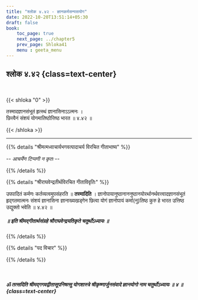 ```yaml
---
title: "श्लोक ४.४२ - ज्ञानकर्मसन्यसयोग"
date: 2022-10-20T13:51:14+05:30
draft: false
book:
    toc_page: true
    next_page: ../chapter5
    prev_page: Shloka41
    menu : geeta_menu
---
```




## श्लोक ४.४२ {class=text-center}

<br/>

{{< shloka  "0"  >}}

तस्मादज्ञानसंभूतं हृत्स्थं ज्ञानासिनाऽऽत्मनः ।   
छित्त्वैनं संशयं योगमातिष्ठोत्तिष्ठ भारत ॥ ४.४२ ॥


{{< /shloka >}}

---


{{% details "श्रीमत्मध्वाचार्यभगवत्पादाचर्य विरचित  गीताभाष्य" %}}

  -- *आचर्येण टिप्पणी न कृतः* --

{{% /details %}}



{{% details "श्रीराघवेन्द्रतीर्थविरचित गीताविवृतिः" %}}

उपपादितं कर्मणः कर्तव्यत्वमुपसंहरति ॥ **तस्मादिति** ।
ज्ञानोपायानुष्ठानाननुष्ठानयोरर्थानर्थवत्त्वादज्ञानसंभूतं 
हृद्गतमात्मनः संशयं ज्ञानासिना ज्ञानाख्यखड्गेन छित्वा योगं 
ज्ञानोपायं कर्मा(नु)तिष्ठ कुरु हे भारत
उत्तिष्ठ उद्युक्तो भवेति  ॥ ४.४२ ॥

##### ॥ इति श्रीमद्गीतार्थसंग्रहे श्रौराघवेन्द्रयतिकृते चतुर्थोऽध्यायः ॥

{{% /details %}}



{{% details "पद विचार" %}}


{{% /details %}}

</br>

##### ॐ तत्सदिति श्रीमद्गगवद्वीतासूपनिषत्सु योगशास्त्रे श्रीकृष्णार्जुनसंवादे ज्ञानयोगो नाम चतुर्थोऽध्यायः ॥ ४ ॥ {class=text-center}
